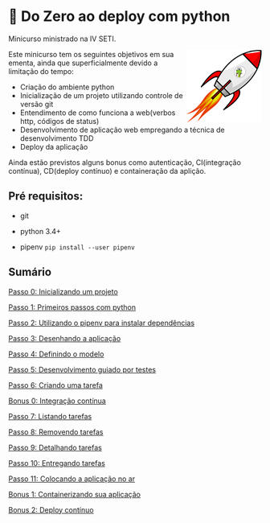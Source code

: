 # :rocket: Do Zero ao deploy com python

Minicurso ministrado na IV SETI.

<p align="center">
  <img style="float: right;" src="python_rocket.png" alt="Python in a rocket"/>
</p>

Este minicurso tem os seguintes objetivos em sua ementa, ainda que superficialmente devido a limitação do tempo:

- Criação do ambiente python
- Inicialização de um projeto utilizando controle de versão git
- Entendimento de como funciona a web(verbos http, códigos de status)
- Desenvolvimento de aplicação web empregando a técnica de desenvolvimento TDD
- Deploy da aplicação

Ainda estão previstos alguns bonus como autenticação, CI(integração contínua), CD(deploy contínuo) e containeração da aplição.


## Pré requisitos:

- git

- python 3.4+

- pipenv `pip install --user pipenv`


## Sumário

[Passo 0: Inicializando um projeto](step0.md)

[Passo 1: Primeiros passos com python](step1.md)

[Passo 2: Utilizando o pipenv para instalar dependências](step2.md)

[Passo 3: Desenhando a aplicação](step3.md)

[Passo 4: Definindo o modelo](step4.md)

[Passo 5: Desenvolvimento guiado por testes](step5.md)

[Passo 6: Criando uma tarefa](step6.md)

[Bonus 0: Integração contínua](bonus0.md)

[Passo 7: Listando tarefas](step7.md)

[Passo 8: Removendo tarefas](step8.md)

[Passo 9: Detalhando tarefas](step9.md)

[Passo 10: Entregando tarefas](step10.md)

[Passo 11: Colocando a aplicação no ar](step10.md)

[Bonus 1: Containerizando sua aplicação](bonus1.md)

[Bonus 2: Deploy contínuo](bonus2.md)
